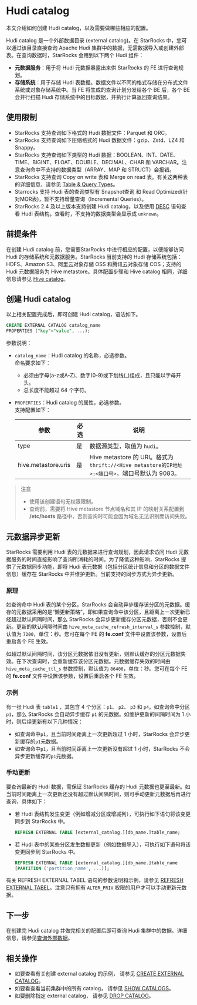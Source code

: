# Hudi catalog

本文介绍如何创建 Hudi catalog，以及需要做哪些相应的配置。

Hudi catalog 是一个外部数据目录 (external catalog)。在 StarRocks 中，您可以通过该目录直接查询 Apache Hudi 集群中的数据，无需数据导入或创建外部表。在查询数据时，StarRocks 会用到以下两个 Hudi 组件：

- **元数据服务**：用于将 Hudi 元数据暴露出来供 StarRocks 的 FE 进行查询规划。
- **存储系统**：用于存储 Hudi 表数据。数据文件以不同的格式存储在分布式文件系统或对象存储系统中。当 FE 将生成的查询计划分发给各个 BE 后，各个 BE 会并行扫描 Hudi 存储系统中的目标数据，并执行计算返回查询结果。

## 使用限制

- StarRocks 支持查询如下格式的 Hudi 数据文件：Parquet 和 ORC。
- StarRocks 支持查询如下压缩格式的 Hudi 数据文件：gzip、Zstd、LZ4 和 Snappy。
- StarRocks 支持查询如下类型的 Hudi 数据：BOOLEAN、INT、DATE、TIME、BIGINT、FLOAT、DOUBLE、DECIMAL、CHAR 和 VARCHAR。注意查询命中不支持的数据类型（ARRAY、MAP 和 STRUCT）会报错。
- StarRocks 支持查询 Copy on write 表和 Merge on read 表。有关这两种表的详细信息，请参见 [Table & Query Types](https://hudi.apache.org/docs/table_types)。
- Starrocks 支持 Hudi 表的查询类型有 Snapshot查询 和 Read Optimized(针对MOR表)，暂不支持增量查询（Incremental Queries）。
- StarRocks 2.4 及以上版本支持创建 Hudi catalog，以及使用 [DESC](/sql-reference/sql-statements/Utility/DESCRIBE.md) 语句查看 Hudi 表结构。查看时，不支持的数据类型会显示成 `unknown`。

## 前提条件

在创建 Hudi catalog 前，您需要StarRocks 中进行相应的配置，以便能够访问 Hudi 的存储系统和元数据服务。StarRocks 当前支持的 Hudi 存储系统包括：HDFS、Amazon S3、阿里云对象存储 OSS 和腾讯云对象存储 COS；支持的 Hudi 元数据服务为 Hive metastore。具体配置步骤和 Hive catalog 相同，详细信息请参见 [Hive catalog](../catalog/hive_catalog.md#前提条件)。

## 创建 Hudi catalog

以上相关配置完成后，即可创建 Hudi catalog，语法如下。

```SQL
CREATE EXTERNAL CATALOG catalog_name 
PROPERTIES ("key"="value", ...);
```

参数说明：

- `catalog_name`：Hudi catalog 的名称，必选参数。<br>命名要求如下：
  - 必须由字母(a-z或A-Z)、数字(0-9)或下划线(_)组成，且只能以字母开头。
  - 总长度不能超过 64 个字符。

- `PROPERTIES`：Hudi catalog 的属性，必选参数。<br>支持配置如下：

    | **参数**            | **必选** | **说明**                                                     |
    | ------------------- | -------- | ------------------------------------------------------------ |
    | type                | 是       | 数据源类型，取值为 `hudi`。                                   |
    | hive.metastore.uris | 是       | Hive metastore 的 URI。格式为 `thrift://<Hive metastore的IP地址>:<端口号>`，端口号默认为 9083。 |

> 注意
>
> - 使用该创建语句无权限限制。
> - 查询前，需要将 Hive metastore 节点域名和其 IP 的映射关系配置到 **/etc/hosts** 路径中，否则查询时可能会因为域名无法识别而访问失败。

## 元数据异步更新

StarRocks 需要利用 Hudi 表的元数据来进行查询规划，因此请求访问 Hudi 元数据服务的时间直接影响了查询所消耗的时间。为了降低这种影响，StarRocks 提供了元数据同步功能，即将 Hudi 表元数据（包括分区统计信息和分区的数据文件信息）缓存在 StarRocks 中并维护更新。当前支持的同步方式为异步更新。

### 原理

如查询命中 Hudi 表的某个分区，StarRocks 会自动异步缓存该分区的元数据。缓存的元数据采用的是“懒更新策略”，即如果查询命中该分区，且距离上一次更新已经超过默认间隔时间，那么 StarRocks 会异步更新缓存分区元数据，否则不会更新。更新的默认间隔时间由 `hive_meta_cache_refresh_interval_s` 参数控制，默认值为 `7200`，单位：秒。您可在每个 FE 的 **fe.conf** 文件中设置该参数，设置后重启各个 FE 生效。

如超过默认间隔时间，该分区元数据依旧没有更新，则默认缓存的分区元数据失效。在下次查询时，会重新缓存该分区元数据。元数据缓存失效的时间由 `hive_meta_cache_ttl_s` 参数控制，默认值为 `86400`，单位：秒。您可在每个 FE 的 **fe.conf** 文件中设置该参数，设置后重启各个 FE 生效。

### 示例

有一张 Hudi 表 `table1` ，其包含 4 个分区：`p1`、 `p2`、 `p3` 和 `p4`。如查询命中分区 `p1`，那么 StarRocks 会自动异步缓存 `p1` 的元数据。如维护更新的间隔时间为 1 小时，则后续更新有以下几种情况：

- 如查询命中`p1`，且当前时间距离上一次更新超过 1 小时，StarRocks 会异步更新缓存的`p1`元数据。
- 如查询命中`p1`，且当前时间距离上一次更新没有超过 1 小时，StarRocks 不会异步更新缓存的`p1`元数据。

### 手动更新

要查询最新的 Hudi 数据，需保证 StarRocks 缓存的 Hudi 元数据也更至最新。如当前时间距离上一次更新还没有超过默认间隔时间，则可手动更新元数据后再进行查询，具体如下：

- 若 Hudi 表结构发生变更（例如增减分区或增减列），可执行如下语句将该变更同步到 StarRocks 中。

    ```SQL
    REFRESH EXTERNAL TABLE [external_catalog.][db_name.]table_name;
    ```

- 若 Hudi 表中的某些分区发生数据更新（例如数据导入），可执行如下语句将该变更同步到 StarRocks 中。

    ```SQL
    REFRESH EXTERNAL TABLE [external_catalog.][db_name.]table_name
    [PARTITION ('partition_name', ...)];
    ```

有关 REFRESH EXTERNAL TABEL 语句的参数说明和示例，请参见 [REFRESH EXTERNAL TABEL](/sql-reference/sql-statements/data-definition/REFRESH%20EXTERNAL%20TABLE.md)。注意只有拥有 `ALTER_PRIV` 权限的用户才可以手动更新元数据。

## 下一步

在创建完 Hudi catalog 并做完相关的配置后即可查询 Hudi 集群中的数据。详细信息，请参见[查询外部数据](../catalog/query_external_data.md)。

## 相关操作

- 如要查看有关创建 external catalog 的示例， 请参见 [CREATE EXTERNAL CATALOG](/sql-reference/sql-statements/data-definition/CREATE%20EXTERNAL%20CATALOG.md)。
- 如要看查看当前集群中的所有 catalog， 请参见 [SHOW CATALOGS](/sql-reference/sql-statements/data-manipulation/SHOW%20CATALOGS.md)。
- 如要删除指定 external catalog， 请参见 [DROP CATALOG](/sql-reference/sql-statements/data-definition/DROP%20CATALOG.md)。
